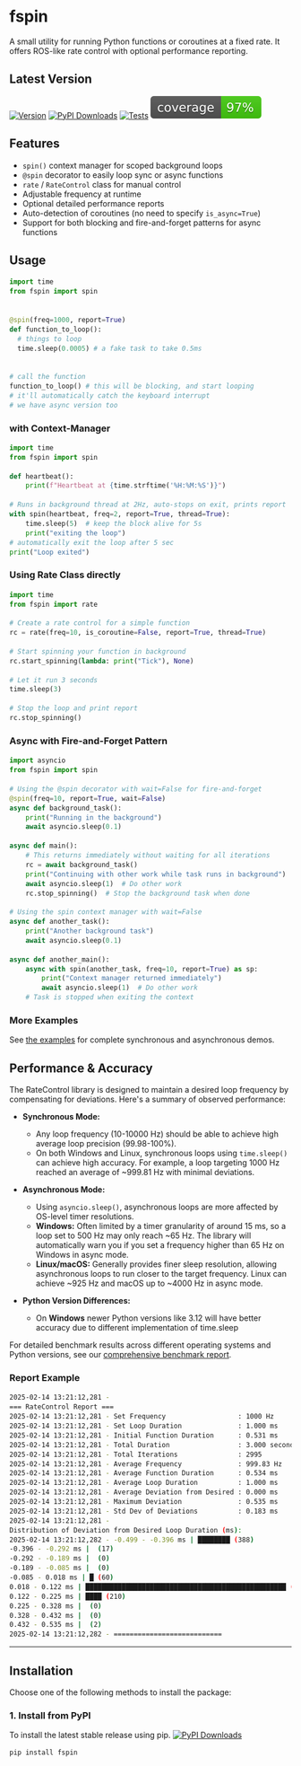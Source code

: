 # **fspin**
A small utility for running Python functions or coroutines at a fixed rate. It offers ROS-like rate control with optional performance reporting.

## Latest Version
[![Version](https://img.shields.io/badge/version-0.3.x-blue.svg)](https://github.com/Suke0811/fspin/releases)
[![PyPI Downloads](https://static.pepy.tech/badge/fspin)](https://pypi.org/project/fspin/)
[![Tests](https://github.com/Suke0811/fspin/actions/workflows/ci.yml/badge.svg)](https://github.com/Suke0811/fspin/actions/workflows/ci.yml)
![Coverage](coverage.svg)

## Features
- `spin()` context manager for scoped background loops
- `@spin` decorator to easily loop sync or async functions
- `rate` / `RateControl` class for manual control
- Adjustable frequency at runtime
- Optional detailed performance reports
- Auto-detection of coroutines (no need to specify `is_async=True`)
- Support for both blocking and fire-and-forget patterns for async functions

## Usage
```python
import time
from fspin import spin


@spin(freq=1000, report=True)
def function_to_loop():
  # things to loop
  time.sleep(0.0005) # a fake task to take 0.5ms


# call the function
function_to_loop() # this will be blocking, and start looping
# it'll automatically catch the keyboard interrupt
# we have async version too
```

### with Context-Manager
```python
import time
from fspin import spin

def heartbeat():
    print(f"Heartbeat at {time.strftime('%H:%M:%S')}")

# Runs in background thread at 2Hz, auto-stops on exit, prints report
with spin(heartbeat, freq=2, report=True, thread=True):
    time.sleep(5)  # keep the block alive for 5s
    print("exiting the loop")
# automatically exit the loop after 5 sec
print("Loop exited")
```

### Using Rate Class directly
```python
import time
from fspin import rate

# Create a rate control for a simple function
rc = rate(freq=10, is_coroutine=False, report=True, thread=True)

# Start spinning your function in background
rc.start_spinning(lambda: print("Tick"), None)

# Let it run 3 seconds
time.sleep(3)

# Stop the loop and print report
rc.stop_spinning()
```


### Async with Fire-and-Forget Pattern
```python
import asyncio
from fspin import spin

# Using the @spin decorator with wait=False for fire-and-forget
@spin(freq=10, report=True, wait=False)
async def background_task():
    print("Running in the background")
    await asyncio.sleep(0.1)

async def main():
    # This returns immediately without waiting for all iterations
    rc = await background_task()
    print("Continuing with other work while task runs in background")
    await asyncio.sleep(1)  # Do other work
    rc.stop_spinning()  # Stop the background task when done

# Using the spin context manager with wait=False
async def another_task():
    print("Another background task")
    await asyncio.sleep(0.1)

async def another_main():
    async with spin(another_task, freq=10, report=True) as sp:
        print("Context manager returned immediately")
        await asyncio.sleep(1)  # Do other work
    # Task is stopped when exiting the context
```

### More Examples
See [the examples](example/README.md) for complete synchronous and asynchronous demos.

## Performance & Accuracy

The RateControl library is designed to maintain a desired loop frequency by compensating for deviations. Here's a summary of observed performance:

- **Synchronous Mode:**  
  - Any loop frequency (10-10000 Hz) should be able to achieve high average loop precision (99.98-100%).
  - On both Windows and Linux, synchronous loops using `time.sleep()` can achieve high accuracy. For example, a loop
    targeting 1000 Hz reached an average of ~999.81 Hz with minimal deviations. 

- **Asynchronous Mode:**  
  - Using `asyncio.sleep()`, asynchronous loops are more affected by OS-level timer resolutions.  
  - **Windows:** Often limited by a timer granularity of around 15 ms, so a loop set to 500 Hz may only reach ~65 Hz. The library will automatically warn you if you set a frequency higher than 65 Hz on Windows in async mode.
  - **Linux/macOS:** Generally provides finer sleep resolution, allowing asynchronous loops to run closer to the target frequency. Linux can achieve ~925 Hz and macOS up to ~4000 Hz in async mode.

- **Python Version Differences:**  
  - On **Windows** newer Python versions like 3.12 will have better accuracy due to different implementation of time.sleep

For detailed benchmark results across different operating systems and Python versions, see our [comprehensive benchmark report](benchmark/unified_benchmark_report.md).


### Report Example
```bash
2025-02-14 13:21:12,281 - 
=== RateControl Report ===
2025-02-14 13:21:12,281 - Set Frequency                  : 1000 Hz
2025-02-14 13:21:12,281 - Set Loop Duration              : 1.000 ms
2025-02-14 13:21:12,281 - Initial Function Duration      : 0.531 ms
2025-02-14 13:21:12,281 - Total Duration                 : 3.000 seconds
2025-02-14 13:21:12,281 - Total Iterations               : 2995
2025-02-14 13:21:12,281 - Average Frequency              : 999.83 Hz
2025-02-14 13:21:12,281 - Average Function Duration      : 0.534 ms
2025-02-14 13:21:12,281 - Average Loop Duration          : 1.000 ms
2025-02-14 13:21:12,281 - Average Deviation from Desired : 0.000 ms
2025-02-14 13:21:12,281 - Maximum Deviation              : 0.535 ms
2025-02-14 13:21:12,281 - Std Dev of Deviations          : 0.183 ms
2025-02-14 13:21:12,281 - 
Distribution of Deviation from Desired Loop Duration (ms):
2025-02-14 13:21:12,282 - -0.499 - -0.396 ms | ████████ (388)
-0.396 - -0.292 ms |  (17)
-0.292 - -0.189 ms |  (0)
-0.189 - -0.085 ms |  (0)
-0.085 - 0.018 ms | █ (60)
0.018 - 0.122 ms | ██████████████████████████████████████████████████ (2319)
0.122 - 0.225 ms | ████ (210)
0.225 - 0.328 ms |  (0)
0.328 - 0.432 ms |  (0)
0.432 - 0.535 ms |  (2)
2025-02-14 13:21:12,282 - ===========================
```


---
## **Installation**
Choose one of the following methods to install the package:

### **1. Install from PyPI**
To install the latest stable release using pip. [![PyPI Downloads](https://static.pepy.tech/badge/fspin)](https://pypi.org/project/fspin/)
```bash
pip install fspin
````
